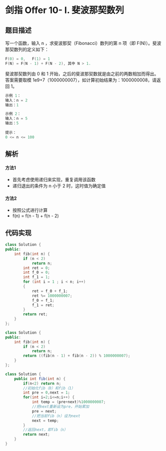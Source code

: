 # 剑指 Offer 10- I. 斐波那契数列

## 题目描述
写一个函数，输入 n ，求斐波那契（Fibonacci）数列的第 n 项（即 F(N)）。斐波那契数列的定义如下：
```c
F(0) = 0,   F(1) = 1
F(N) = F(N - 1) + F(N - 2), 其中 N > 1.
```
斐波那契数列由 0 和 1 开始，之后的斐波那契数就是由之前的两数相加而得出。
答案需要取模 1e9+7（1000000007），如计算初始结果为：1000000008，请返回 1。

```c
示例 1：
输入：n = 2
输出：1

示例 2：
输入：n = 5
输出：5
 
提示：
0 <= n <= 100
```


## 解析
#### 方法1
- 首先考虑使用递归来实现，重复调用该函数
- 递归退出的条件为 n 小于 2 时，这时值为确定值

#### 方法2
- 按照公式进行计算
- f(n) = f(n - 1) + f(n - 2)

## 代码实现
```C++
class Solution {
public:
    int fib(int n) {
        if (n < 2)
            return n;
        int ret = 0;
        int f_0 = 0;
        int f_1 = 1;
        for (int i = 1 ; i < n; i++)
        {
            ret = f_0 + f_1;
            ret %= 1000000007;
            f_0 = f_1;
            f_1 = ret;
        }
        return ret;
    }
};
```

```C++
class Solution {
public:
    int fib(int n) {
        if (n < 2)
            return n;
        return ((fib(n - 1) + fib(n - 2)) % 1000000007);
    }
};
```
```Java
class Solution {
    public int fib(int n) {
        if(n<2) return n;
		//初始化fib（0）和fib（1）
		int pre = 0,next = 1;
		for(int i=2;i<=n;i++) {
			int temp = (pre+next)%1000000007;
			//把next重新设为pre，开始累加
			pre = next;
			//把当前fib（n）设为next
			next = temp;
		}
		//返回next，即fib（n）
		return next;
    }
}
```